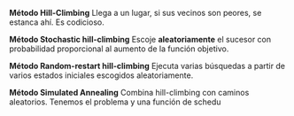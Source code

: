 
**Método Hill-Climbing**
Llega a un lugar, si sus vecinos son peores, se estanca ahí. Es codicioso. 

**Método Stochastic hill-climbing**
Escoje **aleatoriamente** el sucesor con probabilidad proporcional al aumento de la función objetivo. 

**Método Random-restart hill-climbing**
Ejecuta varias búsquedas a partir de varios estados iniciales escogidos aleatoriamente. 

**Método Simulated Annealing**
Combina hill-climbing con caminos aleatorios.
Tenemos el problema y una función de schedu
<!--stackedit_data:
eyJoaXN0b3J5IjpbLTUxMDU5NDI3Ml19
-->